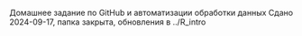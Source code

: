 Домашнее задание по GitHub и автоматизации обработки данных
Сдано 2024-09-17, папка закрыта, обновления в ../R_intro

